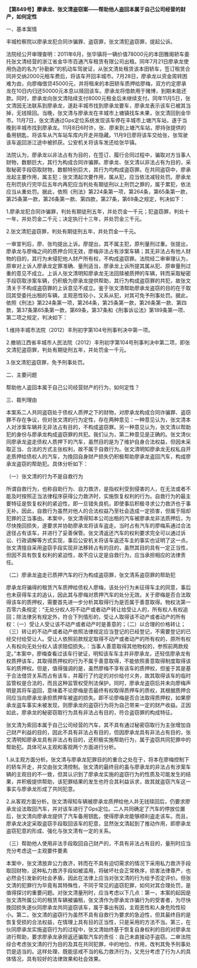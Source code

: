 **【第849号】廖承龙、张文清盗窃案——帮助他人盗回本属于自己公司经营的财产，如何定性**

一、基本案情

丰城检察院以廖承龙犯合同诈骗罪、盗窃罪，张文清犯盗窃罪，提起公诉。

法院经公开审理查明：2011年6月，张华镇将一辆价值78000元的本田雅阁轿车委托张文清经营的浙江省金华市百通汽车租赁有限公司出租。同年7月21日廖承龙使用伪造的名为“孙勤新”的机动车驾驶证，从张文清处租赁该本田轿车，签订租赁合同并交纳2000元租车费后，将该车开回丰城市。7月28日，廖承龙以资金周转困难为由，向廖梅借贷45000元，并将租来的本田轿车质押给廖梅，双方约定廖承龙在10日内归还50000元本息以赎回该车。廖承龙将借款用于赌博，到期未能还款。同时，廖承龙向张文清陆续支付8000元租金后未继续支付。同年11月5日，张文清因无法联系到廖承龙，遂赴丰城市找到廖承龙要车，廖承龙表示该车已被其当掉，无钱赎回。当晚，张文清与廖承龙在丰城市上塘镇找车未果，张文清回到金华市。11月7日，张文清通过Gps定位系统发现该车停在丰城市上塘汽车站，遂于当晚到丰城市找到廖承龙。11月8日6时许，张、廖来到上塘汽车站，廖持张提供的备用钥匙，将该车从汽车站车库内开走并隐藏。11月9日廖将该车交给张，张驾驶该车返回浙江途中被抓获。公安机关将该车发还给张华镇。

法院认为，廖承龙以非法占有为目的，在签订、履行合同过程中，骗取对方当事人财物，数额巨大，其行为构成合同诈骗罪。廖承龙、张文清以非法占有为目的，采取秘密手段窃取财物，数额特别巨大，其行为均构成盗窃罪。在共同盗窃中，廖承龙起主要作用，属主犯；张文清起次要作用，属从犯，应当依法减轻处罚。廖承龙在刑罚执行完毕后五年内再犯应当判处有期徒刑以上刑罚之罪的，属于累犯，依法应当从重处罚。据此，依照《刑法》第224条第一项，第264条，第65条第一款，第25条第一款，第26条第一款、第四款，第27条，第69条之规定，判决如下：

1.廖承龙犯合同诈骗罪，判处有期徒刑五年，并处罚金一千元；犯盗窃罪，判处十一年，并处罚金二千元；决定执行十三年，并处罚金三千元。

2.张文清犯盗窃罪，判处有期徒刑五年，并处罚金一千元。

一审宣判后，廖、张均提出上诉。廖提出，其不属主犯，原判量刑过重。张提出，廖承龙与廖梅之间的质押合同无效，廖梅非法占有涉案车辆；其无非法占有他人财物的目的，其行为未侵犯他人财产所有权，不构成盗窃罪。法院经二审审理认为，原审对上诉人廖承龙定罪准确、量刑适当，廖承龙上诉所提其属从犯、原审量刑过重的意见不成立。上诉人张文清明知廖承龙无法回赎被质押的车辆，转而采取秘密手段窃取涉案车辆，仍积极为廖承龙提供帮助，其行为构成盗窃罪的共犯，故张文清关于不构成盗窃罪的上诉意见不成立。鉴于张文清帮助廖承龙盗窃的目的在于取回其受委托出租的车辆，主观恶性较小，又系从犯，对其可免予刑事处罚。据此，依照《刑法》第224条第一项，第264条，第25条第一款，第26条第一款、第四款，第37条第65条第一款，第69条，第37条和《刑事诉讼法》第189条第一项、第二项之规定，判决如下：

1.维持丰城市法院（2012）丰刑初字第104号刑事判决中第一项。

2.撤销江西省丰城市人民法院（2012）丰刑初字第104号刑事判决中第二项，即张文清犯盗窃罪，判处有期徒刑五年，并处罚金一千元。

3.张文清犯盗窃罪，免予刑事处罚。

二、主要问题

帮助他人盗回本属于自己公司经营财产的行为，如何定性？

三、裁判理由

本案系二人共同盗窃处于债权人质押之下的财物，对廖承龙构成合同诈骗罪、盗窃罪不存在争议，但对张文清的行为定性，存在两种意见：一种意见认为，张文清本人对涉案车辆并无非法占有目的，不构成盗窃罪。另一种意见认为，张文清以帮助犯的身份与廖承龙构成盗窃罪的共犯。我们认为，第二种意见是正确的。张文清伙同廖承龙盗走债权人质押下的汽车，虽然目的是为了维护自身合法权益，但因未采取正当、合法的方式主张权利，故不属于自救行为。张文清明知廖承龙无权私自开走质押给债权人的汽车，为挽回自身财产损失仍积极帮助廖承龙盗回汽车，构成廖承龙盗窃的帮助犯。具体分析如下：

（一）张文清的行为不是自救行为

所谓自救行为，也称自助行为、自力救济，是指权利受到侵害的人，在无法或者不能及时按照正当法律程序获得公力救济时，实施恢复权利的行为。自救行为的最主要特征是恢复权利的紧迫性，即一旦错失良机，即使事后积极寻求公力救济也于事无补。因此，自救行为虽然对他人的合法权益乃至社会造成一定损害，但属于阻却犯罪的正当事由。本案中，张文清得知本公司出租的汽车被廖承龙非法质押后，为尽快挽回损失，遂要求并协助廖承龙将该车盗走。当时占有汽车的廖梅系通过合法途径占有该车，并进行了妥善保管。张文清返还汽车的权利要求完全可以通过诉讼、行政调解等方式实现，事后公安机关将该车返还车主的事实也证明了这一点。张文清擅自采用盗窃手段实现非法移转占有的目的，虽然其目的具有一定正当性，但因不具有恢复权利的紧迫性，故不应认定是自救行为，应当承担相应的法律责任。

（二）廖承龙盗走已质押汽车的行为构成盗窃罪，张文清系盗窃罪的帮助犯

廖承龙将骗得的租赁汽车质押给债权人廖梅，该处分行为未征得车主的同意，事后也未获得车主的追认，因此其与廖梅对质押汽车的处分无效。关于廖梅是否合法取得该车的质押权，需要首先进一步分析其取得行为是否属于善意取得。物权法第一百零六条规定：“无处分权人将不动产或者动产转让给受让人的，所有权人有权追回；除法律另有规定外，符合下列情形的，受让人取得该不动产或者动产的所有权：（一）受让人受让该不动产或者动产时是善意的；（二）以合理的价格转让；（三）转让的不动产或者动产依照法律规定应当登记的已经登记，不需要登记的已经交付给受让人。受让人依照前款规定取得不动产或者动产的所有权的，原所有权人有权向无处分权人请求赔偿损失。：当事人善意取得其他物权的，参照前两款规定。”本案中，廖梅查看过该车行驶证，明知该车车主并非廖承龙，还轻信廖承龙有权质押该车，其取得质押权的行为不属于善意取得，不能依照善意取得制度取得该车的质押权。但是，值得强调的是，虽然廖梅不享有该车的质押权，但鉴于其是基于合法借贷关系而占有该车，并履行了约定的对价给付义务，故其取得该车的临时监管权是合法的，而且这种监管权受刑法保护。同时，廖承龙盗窃后并未向廖梅声明是其将车盗回，意味着不论廖梅是否最终有权取得质押车的质权，其根据质押合同应当向廖承龙承担质押车被盗的损失。即不论廖梅是否合法取得质押权，如果廖承龙盗车事实未被发现，则廖承龙的盗窃行为将为自己带来一定的财产收益。正因如此，廖承龙的秘密窃取行为具有非法占有目的，符合盗窃罪的构成特征。

张文清为索回本属于自己公司经营的汽车，其不具有通过秘密窃取行为主张增加自己财产利益的目的，因此不具有非法占有目的，但因廖承龙具有非法占有目的，张文清明知廖承龙具有非法占有目的，还积极实施帮助行为，属于盗窃共同犯罪中的帮助犯。具体可从主观和客观两个方面进行分析。

1.从主观方面分析。张文清与廖承龙犯罪目的的重合之处在于，将本在廖梅控制下的轿车开走，并交由张文清控制。张文清的最终目的虽与廖承龙的非法占有涉案车辆的主观目的不一致，但其认识到了廖承龙实施的盗窃行为的性质及可能发生的结果，并积极提供帮助，该犯罪结果的发生也符合其利益诉求，故其就盗窃汽车这一事实与廖承龙形成了共同犯意。

2.从客观方面分析。张文清得知车辆被廖承龙质押给他人并无钱赎回后，仍要求廖承龙设法取回汽车，并对该车进行了Gps定位。二人共同确定了汽车的停放位置后，张文清向廖承龙提供了汽车备用钥匙，使得廖承龙能够顺利盗走该车。而且，廖承龙决定采取盗窃手段取回该车的犯意，显然张文清起到了推动作用，即廖承龙盗窃犯意的形成、强化与张文清有一定的关系。

（三）帮助他人使用非法手段取回自己财产的，不具有非法占有目的，量刑时应当充分考虑这一主观要件要素

本案中，张文清放弃公力救济，转而在不具有迫切需求的情况下采用私力救济手段取回财物，这种私力救济手段如被滥用，将破坏社会正常秩序，损害法律尊严，也必然会引发新的社会矛盾，因此在法律上应当对张文清的行为给予否定评价。但张文清的犯罪行为毕竟有其特殊性，不同于常见的盗窃犯罪，如何对其合理处罚，是值得探讨的重要问题。对张文清量刑时，应当考虑以下几点：第一，本案的起因是张文清所属公司的租赁车辆被骗租，张文清作为廖承龙诈骗行为的受害者，为尽快挽回损失遂伙同廖承龙共同盗窃该车，属于事出有因，主观恶性和人身危险性较小。第二，张文清的盗窃行为虽然不具有自救行为要求的急迫性，但其最终目的是恢复受损的合法权益，在情理上具有目的正当性，只是采用的方法不当。第三，在伙同廖承龙实施盗窃行为的过程中，张文清始终基于恢复自身权利的目的对廖承龙进行帮助，要求廖承龙承担返还骗取汽车的责任：自己未直接动手盗窃。二审法院综合考虑张文清的行为目的及其在共同犯罪，中的地位、作用，改判其免予刑事处罚是适当的。这样处理，既能惩戒不当的私力救济行为，又充分考虑了行为人的具体情况，具有较好的法律效果和社会效果。
